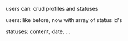 users can:
	crud profiles and statuses

users:
	like before, now with array of status id's

statuses:
	content, date, ...
